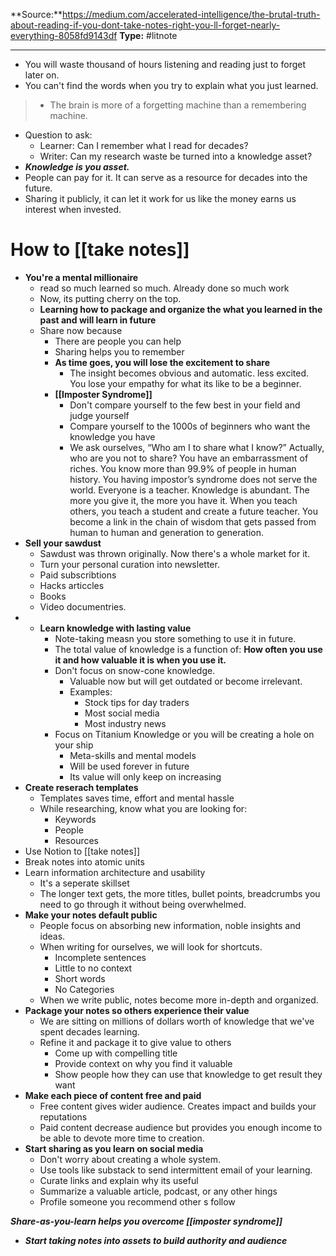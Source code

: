 ---
---
**Source:**https://medium.com/accelerated-intelligence/the-brutal-truth-about-reading-if-you-dont-take-notes-right-you-ll-forget-nearly-everything-8058fd9143df
**Type:** #litnote 

----
- You will waste thousand of hours listening and reading just to forget later on. 
- You can't find the words when you try to explain what you just learned.
> - The brain is more of a forgetting machine than a remembering machine.
- Question to ask:
	- Learner: Can I remember what I read for decades?
	- Writer: Can my research waste be turned into a knowledge asset?
- ***Knowledge is you asset.***
-  People can pay for it. It can serve as a resource for decades into the future. 
- Sharing it publicly, it can let it work for us like the money earns us interest when invested. 

# How to [[take notes]]
- **You're a mental millionaire**
	- read so much learned so much. Already done so much work
	- Now, its putting cherry on the top. 
	- **Learning how to package and organize the what you learned in the past and will learn in future**
	- Share now because
		- There are people you can help
		- Sharing helps you to remember
		- **As time goes, you will lose the excitement to share**
			- The insight becomes obvious and automatic. less excited. You lose your empathy for what its like to be a beginner.
		- **[[Imposter Syndrome]]**
			- Don't compare yourself to the few best in your field and judge yourself
			- Compare yourself to the 1000s of beginners who want the knowledge you have
			-  We ask ourselves, “Who am I to share what I know?” Actually, who are you not to share? You have an embarrassment of riches. You know more than 99.9% of people in human history. You having impostor’s syndrome does not serve the world. Everyone is a teacher. Knowledge is abundant. The more you give it, the more you have it. When you teach others, you teach a student and create a future teacher. You become a link in the chain of wisdom that gets passed from human to human and generation to generation.
- **Sell your sawdust**
	- Sawdust was thrown originally. Now there's a whole market for it.
	- Turn your personal curation into newsletter.
	- Paid subscribtions
	- Hacks articcles
	- Books
	- Video documentries.
- - **Learn knowledge with lasting value**
	- Note-taking measn you store something to use it in future.
	- The total value of knowledge is a function of: **How often you use it and how valuable it is when you use it.**
	- Don't focus on snow-cone knowledge.
		- Valuable now but will get outdated or become irrelevant. 
		- Examples:
			- Stock tips for day traders
			- Most social media
			- Most industry news
	- Focus on Titanium Knowledge or you will be creating a hole on your ship
		- Meta-skills and mental models
		- Will be used forever in future 
		- Its value will only keep on increasing
- **Create reserach templates**
	- Templates saves time, effort and mental hassle
	- While researching, know what you are looking for:
		- Keywords
		- People
		- Resources
- Use Notion to [[take notes]]
- Break notes into atomic units
- Learn information architecture and usability
	- It's a seperate skillset
	- The longer text gets, the more titles, bullet points, breadcrumbs you need to go through it without being overwhelmed.
- **Make your notes default public**
	- People focus on absorbing new information, noble insights and ideas.
	- When writing for ourselves, we will look for shortcuts.
		- Incomplete sentences
		- Little to no context
		- Short words
		- No Categories
	- When we write public, notes become more in-depth and organized.
- **Package your notes so others experience their value**
	- We are sitting on millions of dollars worth of knowledge that we've spent decades learning. 
	- Refine it and package it to give value to others
		- Come up with compelling title
		- Provide context on why you find it valuable
		- Show people how they can use that knowledge to get result they want
- **Make each piece of content free and paid**
	- Free content gives wider audience. Creates impact and builds your reputations
	- Paid content decrease audience but provides you enough income to be able to devote more time to creation.
- **Start sharing as you learn on social media**
	- Don't worry about creating a whole system.
	- Use tools like substack to send intermittent email of your learning. 
	- Curate links and explain why its useful
	- Summarize a valuable article, podcast, or any other hings
	- Profile someone you recommend other s follow


***Share-as-you-learn helps you overcome [[imposter syndrome]]***



- ***Start taking notes into assets to build authority and audience***